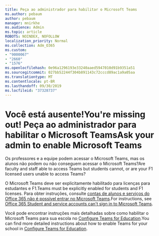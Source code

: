 ```yaml
---
title: Peça ao administrador para habilitar o Microsoft Teams
ms.author: pebaum
author: pebaum
manager: mnirkhe
ms.audience: Admin
ms.topic: article
ROBOTS: NOINDEX, NOFOLLOW
localization_priority: Normal
ms.collection: Adm_O365
ms.custom:
- "9000067"
- "2660"
- "1576"
ms.openlocfilehash: 0e96a1296193e33240aaed5947010d91b9351a51
ms.sourcegitcommit: 027bb52244f304b891143c72cccd89ac1a9a05aa
ms.translationtype: MT
ms.contentlocale: pt-BR
ms.lasthandoff: 09/30/2019
ms.locfileid: "37328737"
---
```

# <a name="youre-missing-out-ask-your-admin-to-enable-microsoft-teams"></a><span data-ttu-id="1af37-102">Você está ausente!</span><span class="sxs-lookup"><span data-stu-id="1af37-102">You're missing out!</span></span> <span data-ttu-id="1af37-103">Peça ao administrador para habilitar o Microsoft Teams</span><span class="sxs-lookup"><span data-stu-id="1af37-103">Ask your admin to enable Microsoft Teams</span></span>

<span data-ttu-id="1af37-104">Os professores e a equipe podem acessar o Microsoft Teams, mas os alunos não podem ou não conseguem acessar o Microsoft Teams?</span><span class="sxs-lookup"><span data-stu-id="1af37-104">Are faculty and staff able to access Teams but students cannot, or are your F1 licensed users unable to access Teams?</span></span>

<span data-ttu-id="1af37-105">O Microsoft Teams deve ser explicitamente habilitado para licenças para estudantes e F1.</span><span class="sxs-lookup"><span data-stu-id="1af37-105">Teams must be explicitly enabled for students and F1 licenses.</span></span> <span data-ttu-id="1af37-106">Para obter instruções, consulte [contas de alunos e serviços do Office 365 não é possível entrar no Microsoft Teams](https://docs.microsoft.com/microsoftteams/troubleshoot/teams-sign-in/office-365-accounts-cannot-sign-in).</span><span class="sxs-lookup"><span data-stu-id="1af37-106">For instructions, see [Office 365 Student and service accounts can't sign in to Microsoft Teams](https://docs.microsoft.com/microsoftteams/troubleshoot/teams-sign-in/office-365-accounts-cannot-sign-in).</span></span> 

<span data-ttu-id="1af37-107">Você pode encontrar instruções mais detalhadas sobre como habilitar o Microsoft Teams para sua escola no [Configure Teams for Education](https://docs.microsoft.com/microsoft-365/education/deploy/set-up-teams-for-education).</span><span class="sxs-lookup"><span data-stu-id="1af37-107">You can find more detailed instructions about how to enable Teams for your school in [Configure Teams for Education](https://docs.microsoft.com/microsoft-365/education/deploy/set-up-teams-for-education).</span></span> 